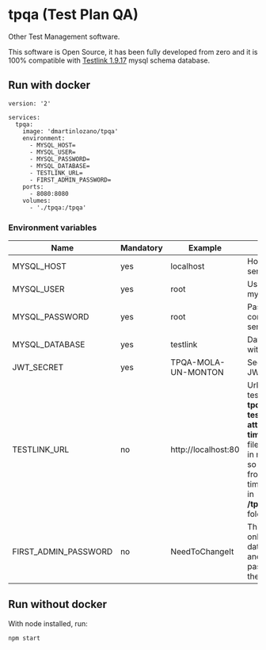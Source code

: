 # tpqa (Test Plan QA)

Other Test Management software.

This software is Open Source, it has been fully developed from zero and it is 100% compatible with [Testlink  1.9.17](http://testlink.org) mysql schema database.


## Run with docker
```
version: '2'

services:
  tpqa:
    image: 'dmartinlozano/tpqa'
    environment:
      - MYSQL_HOST=
      - MYSQL_USER=
      - MYSQL_PASSWORD=
      - MYSQL_DATABASE=
      - TESTLINK_URL=
      - FIRST_ADMIN_PASSWORD=
    ports:
      - 8080:8080
    volumes:
      - './tpqa:/tpqa'

```

### Environment variables

| Name | Mandatory | Example | Description |
| -| -| -|-|
| MYSQL_HOST | yes | localhost | Host of mysql server |
| MYSQL_USER | yes | root | User to connect mysql server |
| MYSQL_PASSWORD | yes | root | Password of user to connect mysql server |
| MYSQL_DATABASE | yes | testlink | Database to use with mysql |
| JWT_SECRET | yes | TPQA-MOLA-UN-MONTON | Secret string for JWT tokens. |
| TESTLINK_URL | no | http://localhost:80 | Url of previous testlink installation. **tpqa only access testlink to downlad attach files the fist time!.** The attach files aren't included in mysql database, so we download from testlink the fist time and store them in **/tpqa/attanchments** folder.|
| FIRST_ADMIN_PASSWORD | no | NeedToChangeIt | This variable is used only if mysql database is empty and allow set the password of admin the fist time|


## Run without docker
With node installed, run:
```
npm start
```
